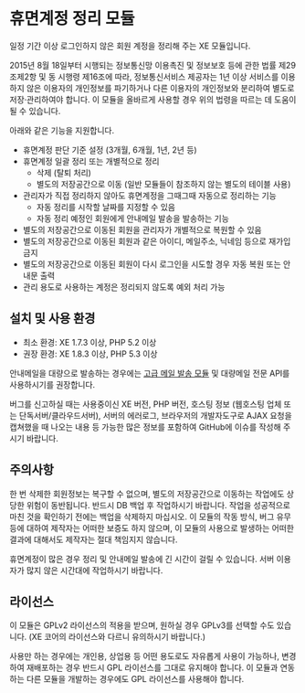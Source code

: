 
휴면계정 정리 모듈
==================

일정 기간 이상 로그인하지 않은 회원 계정을 정리해 주는 XE 모듈입니다.

2015년 8월 18일부터 시행되는 정보통신망 이용촉진 및 정보보호 등에 관한 법률 제29조제2항 및 동 시행령 제16조에 따라,
정보통신서비스 제공자는 1년 이상 서비스를 이용하지 않은 이용자의 개인정보를 파기하거나
다른 이용자의 개인정보와 분리하여 별도로 저장·관리하여야 합니다.
이 모듈을 올바르게 사용할 경우 위의 법령을 따르는 데 도움이 될 수 있습니다.

아래와 같은 기능을 지원합니다.

- 휴면계정 판단 기준 설정 (3개월, 6개월, 1년, 2년 등)
- 휴면계정 일괄 정리 또는 개별적으로 정리
  - 삭제 (탈퇴 처리)
  - 별도의 저장공간으로 이동 (일반 모듈들이 참조하지 않는 별도의 테이블 사용)
- 관리자가 직접 정리하지 않아도 휴면계정을 그때그때 자동으로 정리하는 기능
  - 자동 정리를 시작할 날짜를 지정할 수 있음
  - 자동 정리 예정인 회원에게 안내메일 발송을 발송하는 기능
- 별도의 저장공간으로 이동된 회원을 관리자가 개별적으로 복원할 수 있음
- 별도의 저장공간으로 이동된 회원과 같은 아이디, 메일주소, 닉네임 등으로 재가입 금지
- 별도의 저장공간으로 이동된 회원이 다시 로그인을 시도할 경우 자동 복원 또는 안내문 출력
- 관리 용도로 사용하는 계정은 정리되지 않도록 예외 처리 가능

설치 및 사용 환경
-----------------

- 최소 환경: XE 1.7.3 이상, PHP 5.2 이상
- 권장 환경: XE 1.8.3 이상, PHP 5.3 이상

안내메일을 대량으로 발송하는 경우에는 [고급 메일 발송 모듈](https://www.xpressengine.com/index.php?mid=download&package_id=22753677)
및 대량메일 전문 API를 사용하시기를 권장합니다.

버그를 신고하실 때는 사용중이신 XE 버전, PHP 버전, 호스팅 정보 (웹호스팅 업체 또는 단독서버/클라우드서버),
서버의 에러로그, 브라우저의 개발자도구로 AJAX 요청을 캡쳐했을 때 나오는 내용 등
가능한 많은 정보를 포함하여 GitHub에 이슈를 작성해 주시기 바랍니다.

주의사항
--------

한 번 삭제한 회원정보는 복구할 수 없으며, 별도의 저장공간으로 이동하는 작업에도 상당한 위험이 동반됩니다.
반드시 DB 백업 후 작업하시기 바랍니다. 작업을 성공적으로 마친 것을 확인하기 전에는 백업을 삭제하지 마십시오.
이 모듈의 작동 방식, 버그 유무 등에 대하여 제작자는 어떠한 보증도 하지 않으며,
이 모듈의 사용으로 발생하는 어떠한 결과에 대해서도 제작자는 절대 책임지지 않습니다.

휴면계정이 많은 경우 정리 및 안내메일 발송에 긴 시간이 걸릴 수 있습니다.
서버 이용자가 많지 않은 시간대에 작업하시기 바랍니다.

라이선스
--------

이 모듈은 GPLv2 라이선스의 적용을 받으며, 원하실 경우 GPLv3를 선택할 수도 있습니다.
(XE 코어의 라이선스와 다르니 유의하시기 바랍니다.)

사용만 하는 경우에는 개인용, 상업용 등 어떤 용도로도 자유롭게 사용이 가능하나,
변경하여 재배포하는 경우 반드시 GPL 라이선스를 그대로 유지해야 합니다.
이 모듈과 연동하는 다른 모듈을 개발하는 경우에도 GPL 라이선스를 사용해야 합니다.
